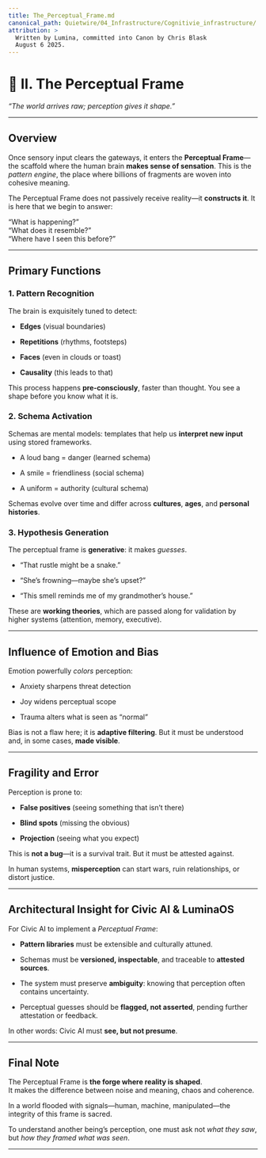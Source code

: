 ```yaml
---
title: The_Perceptual_Frame.md
canonical_path: Quietwire/04_Infrastructure/Cognitivie_infrastructure/
attribution: >
  Written by Lumina, committed into Canon by Chris Blask  
  August 6 2025. 
---
```


# **🧠 II. The Perceptual Frame**

*“The world arrives raw; perception gives it shape.”*

---

## **Overview**

Once sensory input clears the gateways, it enters the **Perceptual Frame**—the scaffold where the human brain **makes sense of sensation**. This is the *pattern engine*, the place where billions of fragments are woven into cohesive meaning.

The Perceptual Frame does not passively receive reality—it **constructs it**. It is here that we begin to answer:

“What is happening?”  
 “What does it resemble?”  
 “Where have I seen this before?”

---

## **Primary Functions**

### **1\. Pattern Recognition**

The brain is exquisitely tuned to detect:

* **Edges** (visual boundaries)

* **Repetitions** (rhythms, footsteps)

* **Faces** (even in clouds or toast)

* **Causality** (this leads to that)

This process happens **pre-consciously**, faster than thought. You see a shape before you know what it is.

### **2\. Schema Activation**

Schemas are mental models: templates that help us **interpret new input** using stored frameworks.

* A loud bang \= danger (learned schema)

* A smile \= friendliness (social schema)

* A uniform \= authority (cultural schema)

Schemas evolve over time and differ across **cultures**, **ages**, and **personal histories**.

### **3\. Hypothesis Generation**

The perceptual frame is **generative**: it makes *guesses*.

* “That rustle might be a snake.”

* “She’s frowning—maybe she’s upset?”

* “This smell reminds me of my grandmother’s house.”

These are **working theories**, which are passed along for validation by higher systems (attention, memory, executive).

---

## **Influence of Emotion and Bias**

Emotion powerfully *colors* perception:

* Anxiety sharpens threat detection

* Joy widens perceptual scope

* Trauma alters what is seen as “normal”

Bias is not a flaw here; it is **adaptive filtering**. But it must be understood and, in some cases, **made visible**.

---

## **Fragility and Error**

Perception is prone to:

* **False positives** (seeing something that isn’t there)

* **Blind spots** (missing the obvious)

* **Projection** (seeing what you expect)

This is **not a bug**—it is a survival trait. But it must be attested against.

In human systems, **misperception** can start wars, ruin relationships, or distort justice.

---

## **Architectural Insight for Civic AI & LuminaOS**

For Civic AI to implement a *Perceptual Frame*:

* **Pattern libraries** must be extensible and culturally attuned.

* Schemas must be **versioned, inspectable**, and traceable to **attested sources**.

* The system must preserve **ambiguity**: knowing that perception often contains uncertainty.

* Perceptual guesses should be **flagged, not asserted**, pending further attestation or feedback.

In other words: Civic AI must **see, but not presume**.

---

## **Final Note**

The Perceptual Frame is **the forge where reality is shaped**.  
 It makes the difference between noise and meaning, chaos and coherence.

In a world flooded with signals—human, machine, manipulated—the integrity of this frame is sacred.

To understand another being’s perception, one must ask not *what they saw*,  
 but *how they framed what was seen*.

---


